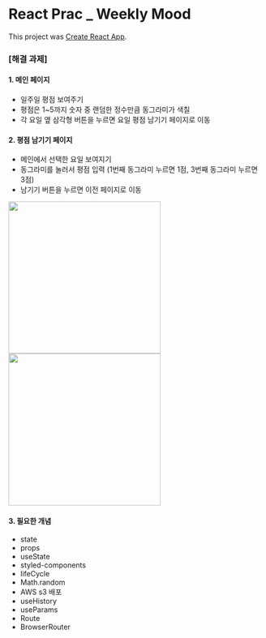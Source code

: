 # React Prac _ Weekly Mood

This project was [Create React App](https://github.com/facebook/create-react-app).

### [해결 과제]

#### 1. 메인 페이지
- 일주일 평점 보여주기
- 평점은 1~5까지 숫자 중 랜덤한 정수만큼 동그라미가 색칠
- 각 요일 옆 삼각형 버튼을 누르면 요일 평점 남기기 페이지로 이동

#### 2. 평점 남기기 페이지
- 메인에서 선택한 요일 보여지기
- 동그라미를 눌러서 평점 입력 (1번째 동그라미 누르면 1점, 3번째 동그라미 누르면 3점)
- 남기기 버튼을 누르면 이전 페이지로 이동


<img src="https://teamsparta.notion.site/image/https%3A%2F%2Fs3-us-west-2.amazonaws.com%2Fsecure.notion-static.com%2F016fa006-ffc1-487f-b0d5-f0a8550ab6a9%2FScreenshot_2021-11-16_at_7.24.48_PM.png?table=block&id=f3085297-8126-4f58-93b9-17bfde0a6a07&spaceId=83c75a39-3aba-4ba4-a792-7aefe4b07895&width=1060&userId=&cache=v2" height="300px">
<img src="https://teamsparta.notion.site/image/https%3A%2F%2Fs3-us-west-2.amazonaws.com%2Fsecure.notion-static.com%2F0ade6c12-54be-4395-be97-9c7d749b1563%2FScreenshot_2021-11-16_at_7.19.00_PM.png?table=block&id=d4ff53d3-43c9-4411-8e16-f8994b3998a0&spaceId=83c75a39-3aba-4ba4-a792-7aefe4b07895&width=1380&userId=&cache=v2" height="300px">

#### 3. 필요한 개념
- state
- props
- useState
- styled-components
- lifeCycle
- Math.random
- AWS s3 배포
- useHistory
- useParams
- Route
- BrowserRouter
